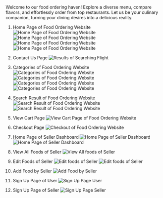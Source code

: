 Welcome to our food ordering haven! Explore a diverse menu, compare flavors, and effortlessly order from top restaurants. Let us be your culinary companion, turning your dining desires into a delicious reality.

1. Home Page of Food Ordering Website
![Home Page of Food Ordering Website](./frontend/public/SS/ss1.png)
![Home Page of Food Ordering Website](./frontend/public/SS/ss2.png)
![Home Page of Food Ordering Website](./frontend/public/SS/ss3.png)
![Home Page of Food Ordering Website](./frontend/public/SS/ss4.png)

2. Contact Us Page
![Results of Searching Flight](./frontend/public/SS/ss5.png)

3. Categories of Food Ordering Website
![Categories of Food Ordering Website](./frontend/public/SS/ss9.png)
![Categories of Food Ordering Website](./frontend/public/SS/ss10.png)
![Categories of Food Ordering Website](./frontend/public/SS/ss11.png)
![Categories of Food Ordering Website](./frontend/public/SS/ss12.png)

4. Search Result of Food Ordering Website
![Search Result of Food Ordering Website](./frontend/public/SS/ss13.png)
![Search Result of Food Ordering Website](./frontend/public/SS/ss14.png)

5. View Cart Page
![View Cart Page of Food Ordering Website](./frontend/public/SS/ss15.png)

6. Checkout Page
![Checkout of Food Ordering Website](./frontend/public/SS/ss16.png)

7. Home Page of Seller Dashboard
![Home Page of Seller Dashboard](./frontend/public/SS/ss17.png)
![Home Page of Seller Dashboard](./frontend/public/SS/ss18.png)

6. View All Foods of Seller
![View All foods of Seller ](./frontend/public/SS/ss19.png)

7. Edit Foods of Seller
![Edit foods of Seller ](./frontend/public/SS/ss20.png)
![Edit foods of Seller ](./frontend/public/SS/ss21.png)

8. Add Food by Seller
![Add Food by Seller](./frontend/public/SS/ss22.png)

9. Sign Up Page of User 
![Sign Up Page User](./frontend/public/SS/ss8.png)

10. Sign Up Page of Seller
![Sign Up Page Seller](./frontend/public/SS/ss6.png)



